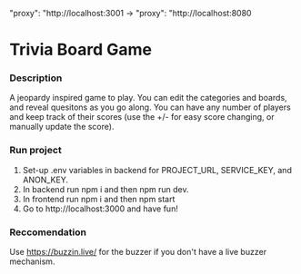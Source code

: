 "proxy": "http://localhost:3001 -> "proxy": "http://localhost:8080

# Trivia Board Game

### Description
A jeopardy inspired game to play. You can edit the categories and boards, and reveal quesitons as you go along. You can have any number of players and keep track of their scores (use the +/- for easy score changing, or manually update the score).

### Run project
1. Set-up .env variables in backend for PROJECT_URL, SERVICE_KEY, and ANON_KEY.
2. In backend run npm i and then npm run dev.
3. In frontend run npm i and then npm start
4. Go to http://localhost:3000 and have fun!


### Reccomendation
Use https://buzzin.live/ for the buzzer if you don't have a live buzzer mechanism.